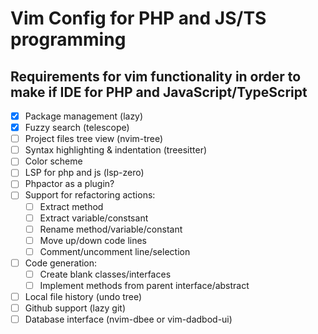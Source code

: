 # Vim Config for PHP and JS/TS programming

## Requirements for vim functionality in order to make if IDE for PHP and JavaScript/TypeScript

- [x]  Package management (lazy)
- [x]  Fuzzy search (telescope)
- [ ]  Project files tree view (nvim-tree)
- [ ]  Syntax highlighting & indentation (treesitter)
- [ ]  Color scheme
- [ ]  LSP for php and js (lsp-zero)
- [ ]  Phpactor as a plugin?
- [ ]  Support for refactoring actions:
    - [ ]  Extract method
    - [ ]  Extract variable/constsant
    - [ ]  Rename method/variable/constant
    - [ ]  Move up/down code lines
    - [ ]  Comment/uncomment line/selection
- [ ]  Code generation:
    - [ ]  Create blank classes/interfaces
    - [ ]  Implement methods from parent interface/abstract
- [ ]  Local file history (undo tree)
- [ ]  Github support (lazy git)
- [ ]  Database interface (nvim-dbee or vim-dadbod-ui)
